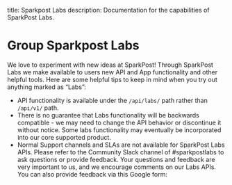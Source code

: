 title: Sparkpost Labs
description: Documentation for the capabilities of SparkPost Labs.

# Group Sparkpost Labs

We love to experiment with new ideas at SparkPost!
Through SparkPost Labs we make available to users new API and App functionality and other helpful tools.
Here are some helpful tips to keep in mind when you try out anything marked as “Labs”:


* API functionality is available under the `/api/labs/` path rather than `/api/v1/` path.
* There is no guarantee that Labs functionality will be backwards compatible - we may need to change the API behavior or discontinue it without notice. Some labs functionality may eventually be incorporated into our core supported product.
* Normal Support channels and SLAs are not available for SparkPost Labs APIs. Please refer to the Community Slack channel of #sparkpostlabs to ask questions or provide feedback. Your questions and feedback are very important to us, and we encourage comments on our Labs APIs. You can also provide feedback via this Google form:
